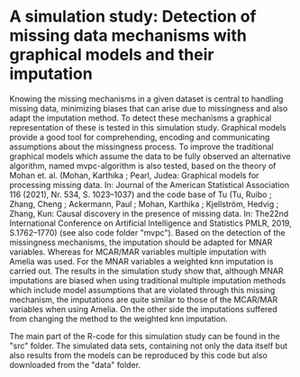 # A simulation study: Detection of missing data mechanisms with graphical models and their imputation

Knowing the missing mechanisms in a given dataset is central to handling missing data, minimizing biases that can arise due to missingness and also adapt the imputation method. 
To detect these mechanisms a graphical representation of these is tested in this simulation study. Graphical models provide a good tool for comprehending, encoding
and communicating assumptions about the missingness process. To improve the traditional graphical models which assume the data to be fully observed an alternative
algorithm, named mvpc-algorithm is also tested, based on the theory of Mohan et. al. (Mohan, Karthika ; Pearl, Judea: Graphical models for processing missing data. In:
Journal of the American Statistical Association 116 (2021), Nr. 534, S. 1023–1037) and the code base of Tu (Tu, Ruibo ; Zhang, Cheng ; Ackermann, Paul ; Mohan, Karthika ; Kjellström,
Hedvig ; Zhang, Kun: Causal discovery in the presence of missing data. In: The22nd International Conference on Artificial Intelligence and Statistics PMLR, 2019, S.1762–1770) (see also code folder "mvpc").
Based on the detection of the missingness mechanisms, the imputation should be adapted for MNAR variables. Whereas for MCAR/MAR variables multiple imputation with
Amelia was used. For the MNAR variables a weighted knn imputation is carried out. The results in the simulation study show that, although MNAR imputations are biased
when using traditional multiple imputation methods which include model assumptions that are violated through this missing mechanism, the imputations
are quite similar to those of the MCAR/MAR variables when using Amelia. On the other side the imputations suffered from changing the method to the weighted knn imputation.

The main part of the R-code for this simulation study can be found in the "src" folder. The simulated data sets, containing not only the data itself but also results from the models can be reproduced by this code but also downloaded from the "data" folder.



